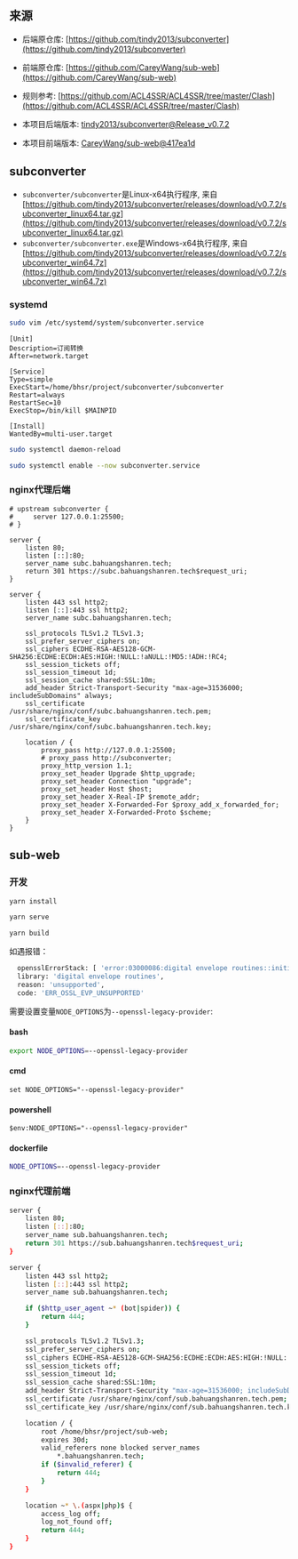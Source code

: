 ## 来源

- 后端原仓库: [https://github.com/tindy2013/subconverter](https://github.com/tindy2013/subconverter)

- 前端原仓库: [https://github.com/CareyWang/sub-web](https://github.com/CareyWang/sub-web)

- 规则参考: [https://github.com/ACL4SSR/ACL4SSR/tree/master/Clash](https://github.com/ACL4SSR/ACL4SSR/tree/master/Clash)

- 本项目后端版本: [tindy2013/subconverter@Release_v0.7.2](https://github.com/tindy2013/subconverter/releases/tag/v0.7.2)

- 本项目前端版本: [CareyWang/sub-web@417ea1d](https://github.com/CareyWang/sub-web/tree/417ea1d)


## subconverter

- `subconverter/subconverter`是Linux-x64执行程序, 来自[https://github.com/tindy2013/subconverter/releases/download/v0.7.2/subconverter_linux64.tar.gz](https://github.com/tindy2013/subconverter/releases/download/v0.7.2/subconverter_linux64.tar.gz)
- `subconverter/subconverter.exe`是Windows-x64执行程序, 来自[https://github.com/tindy2013/subconverter/releases/download/v0.7.2/subconverter_win64.7z](https://github.com/tindy2013/subconverter/releases/download/v0.7.2/subconverter_win64.7z)

### systemd

```bash
sudo vim /etc/systemd/system/subconverter.service
```

```
[Unit]
Description=订阅转换
After=network.target

[Service]
Type=simple
ExecStart=/home/bhsr/project/subconverter/subconverter
Restart=always
RestartSec=10
ExecStop=/bin/kill $MAINPID

[Install]
WantedBy=multi-user.target
```

```bash
sudo systemctl daemon-reload
```

```bash
sudo systemctl enable --now subconverter.service
```

### nginx代理后端

```
# upstream subconverter { 
#     server 127.0.0.1:25500;
# }

server {
    listen 80;
    listen [::]:80;
    server_name subc.bahuangshanren.tech;
    return 301 https://subc.bahuangshanren.tech$request_uri;
}

server {
    listen 443 ssl http2;
    listen [::]:443 ssl http2;
    server_name subc.bahuangshanren.tech; 

    ssl_protocols TLSv1.2 TLSv1.3;
    ssl_prefer_server_ciphers on;
    ssl_ciphers ECDHE-RSA-AES128-GCM-SHA256:ECDHE:ECDH:AES:HIGH:!NULL:!aNULL:!MD5:!ADH:!RC4;
    ssl_session_tickets off;
    ssl_session_timeout 1d;
    ssl_session_cache shared:SSL:10m;
    add_header Strict-Transport-Security "max-age=31536000; includeSubDomains" always;
    ssl_certificate /usr/share/nginx/conf/subc.bahuangshanren.tech.pem;
    ssl_certificate_key /usr/share/nginx/conf/subc.bahuangshanren.tech.key;

    location / {
        proxy_pass http://127.0.0.1:25500;
        # proxy_pass http://subconverter;
        proxy_http_version 1.1;
        proxy_set_header Upgrade $http_upgrade;
        proxy_set_header Connection "upgrade";
        proxy_set_header Host $host;
        proxy_set_header X-Real-IP $remote_addr;
        proxy_set_header X-Forwarded-For $proxy_add_x_forwarded_for;
        proxy_set_header X-Forwarded-Proto $scheme;
    }
}
```

## sub-web

### 开发

```bash
yarn install
```

```bash
yarn serve
```

```bash
yarn build
```

如遇报错：

```bash
  opensslErrorStack: [ 'error:03000086:digital envelope routines::initialization error' ],
  library: 'digital envelope routines',
  reason: 'unsupported',
  code: 'ERR_OSSL_EVP_UNSUPPORTED'
```

需要设置变量`NODE_OPTIONS`为`--openssl-legacy-provider`: 

#### bash

```bash
export NODE_OPTIONS=--openssl-legacy-provider
```

#### cmd

```shell
set NODE_OPTIONS="--openssl-legacy-provider"
```

#### powershell

```shell
$env:NODE_OPTIONS="--openssl-legacy-provider"
```

#### dockerfile

```bash
NODE_OPTIONS=--openssl-legacy-provider
```

### nginx代理前端

```bash
server {
    listen 80;
    listen [::]:80;
    server_name sub.bahuangshanren.tech;
    return 301 https://sub.bahuangshanren.tech$request_uri;
}

server {
    listen 443 ssl http2;
    listen [::]:443 ssl http2;
    server_name sub.bahuangshanren.tech; 

    if ($http_user_agent ~* (bot|spider)) {
        return 444;
    }

    ssl_protocols TLSv1.2 TLSv1.3;
    ssl_prefer_server_ciphers on;
    ssl_ciphers ECDHE-RSA-AES128-GCM-SHA256:ECDHE:ECDH:AES:HIGH:!NULL:!aNULL:!MD5:!ADH:!RC4;
    ssl_session_tickets off;
    ssl_session_timeout 1d;
    ssl_session_cache shared:SSL:10m;
    add_header Strict-Transport-Security "max-age=31536000; includeSubDomains" always;
    ssl_certificate /usr/share/nginx/conf/sub.bahuangshanren.tech.pem;
    ssl_certificate_key /usr/share/nginx/conf/sub.bahuangshanren.tech.key;

    location / {
        root /home/bhsr/project/sub-web;
        expires 30d;
        valid_referers none blocked server_names 
            *.bahuangshanren.tech;
        if ($invalid_referer) {
            return 444;
        }
    }

    location ~* \.(aspx|php)$ {
        access_log off;
        log_not_found off;
        return 444;
    }
}
```